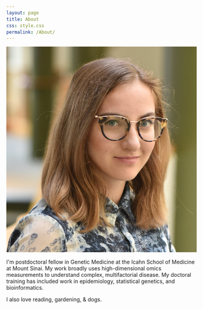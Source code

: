 ```yaml
---
layout: page
title: About
css: style.css
permalink: /About/
---
```

<link href="style.css" rel="stylesheet">

<p align="right">
<div class="image-cropper">
  <img src="../assets/images/blostein_freida.jpg" alt="avatar" class="profile-pic">
</div>
</p> I'm postdoctoral fellow in Genetic Medicine at the Icahn School of Medicine at Mount Sinai. My work broadly uses high-dimensional omics measurements to understand complex, multifactorial disease.
My doctoral training has included work in epidemiology, statistical genetics, and bioinformatics. 

I also love reading, gardening, & dogs.
